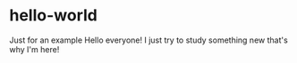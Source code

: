 # hello-world
Just for an example
Hello everyone! I just try to study something new that's why I'm here!
